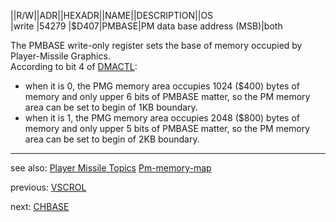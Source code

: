 ||R/W||ADR||HEXADR||NAME||DESCRIPTION||OS  
|write |54279 |$D407|PMBASE|PM data base address (MSB)|both  
  
The PMBASE write-only register sets the base of memory occupied by Player-Missile Graphics.  
According to bit 4 of [DMACTL](../DMACTL/index.md):  
- when it is 0, the PMG memory area occupies 1024 ($400) bytes of memory and only upper 6 bits of PMBASE matter, so the PM memory area can be set to begin of 1KB boundary.  
- when it is 1, the PMG memory area occupies 2048 ($800) bytes of memory and only upper 5 bits of PMBASE matter, so the PM memory area can be set to begin of 2KB boundary.  
---
see also: [Player Missile Topics](../Pm_topics/index.md) [Pm-memory-map](../Pm-memory-map/index.md)  
  
previous: [VSCROL](../VSCROL/index.md)  
  
next: [CHBASE](../CHBASE/index.md)  
